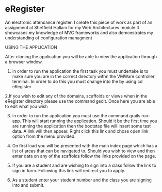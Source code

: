 eRegister
=========

An electronic attendance register. I create this piece of work as part of an assignment at Sheffield Hallam for my Web Architectures module
It showcases my knowledge of MVC frameworks and also demonstrates my understanding of configuration managment

USING THE APPLICATION

After cloning the application you will be able to view the application through a browser window.

1. In order to run the application the first task you must undertake is to make sure you are in the correct
directory withn the VMWare controller terminal. In order to do this you must change into the by using cd eRegister

2.If you wish to edit any of the domains, scaffolds or views when in the eRegister directory please use the command
gedit. Once here you are able to edit what you wish

3. In order to run the application you must use the command grails run-app. This will start running the application.
Should it be the first time you are running the application then the bootstap file will insert some test data. A
link will then appear. Right click this link and chose open link option from the menu provided.

4. On first load you will be presented with the main index page which has a list of areas that can be navigated to.
Should you wish to view and then enter data on any of the scaffolds follow the links provided on the page.

5. If you are a student and are wishing to sign into a class follow the link to sign in form.
Following this link will redirect you to apply.

6. As a student enter your student number and the class you are signing into and submit.

